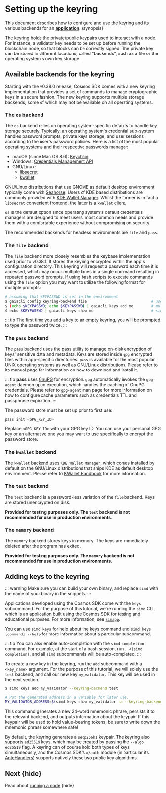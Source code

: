 <!--
order: 1
-->

# Setting up the keyring

This document describes how to configure and use the keyring and its various backends for an [**application**](../basics/app-anatomy.md). {synopsis}

The keyring holds the private/public keypairs used to interact with a node. For instance, a validator key needs to be set up before running the blockchain node, so that blocks can be correctly signed. The private key can be stored in different locations, called "backends", such as a file or the operating system's own key storage.

## Available backends for the keyring

Starting with the v0.38.0 release, Cosmos SDK comes with a new keyring implementation
that provides a set of commands to manage cryptographic keys in a secure fashion. The
new keyring supports multiple storage backends, some of which may not be available on
all operating systems.

### The `os` backend

The `os` backend relies on operating system-specific defaults to handle key storage
securely. Typically, an operating system's credential sub-system handles password prompts,
private keys storage, and user sessions according to the user's password policies. Here
is a list of the most popular operating systems and their respective passwords manager:

- macOS (since Mac OS 8.6): [Keychain](https://support.apple.com/en-gb/guide/keychain-access/welcome/mac)
- Windows: [Credentials Management API](https://docs.microsoft.com/en-us/windows/win32/secauthn/credentials-management)
- GNU/Linux:
  - [libsecret](https://gitlab.gnome.org/GNOME/libsecret)
  - [kwallet](https://api.kde.org/frameworks/kwallet/html/index.html)

GNU/Linux distributions that use GNOME as default desktop environment typically come with
[Seahorse](https://wiki.gnome.org/Apps/Seahorse). Users of KDE based distributions are
commonly provided with [KDE Wallet Manager](https://userbase.kde.org/KDE_Wallet_Manager).
Whilst the former is in fact a `libsecret` convenient frontend, the latter is a `kwallet`
client.

`os` is the default option since operating system's default credentials managers are
designed to meet users' most common needs and provide them with a comfortable
experience without compromising on security.

The recommended backends for headless environments are `file` and `pass`.

### The `file` backend

The `file` backend more closely resembles the keybase implementation used prior to
v0.38.1. It stores the keyring encrypted within the app's configuration directory. This
keyring will request a password each time it is accessed, which may occur multiple
times in a single command resulting in repeated password prompts. If using bash scripts
to execute commands using the `file` option you may want to utilize the following format
for multiple prompts:

```sh
# assuming that KEYPASSWD is set in the environment
$ gaiacli config keyring-backend file                             # use file backend
$ (echo $KEYPASSWD; echo $KEYPASSWD) | gaiacli keys add me        # multiple prompts
$ echo $KEYPASSWD | gaiacli keys show me                          # single prompt
```

::: tip
The first time you add a key to an empty keyring, you will be prompted to type the password twice.
:::

### The `pass` backend

The `pass` backend uses the [pass](https://www.passwordstore.org/) utility to manage on-disk
encryption of keys' sensitive data and metadata. Keys are stored inside `gpg` encrypted files
within app-specific directories. `pass` is available for the most popular UNIX
operating systems as well as GNU/Linux distributions. Please refer to its manual page for
information on how to download and install it.

::: tip
**pass** uses [GnuPG](https://gnupg.org/) for encryption. `gpg` automatically invokes the `gpg-agent`
daemon upon execution, which handles the caching of GnuPG credentials. Please refer to `gpg-agent`
man page for more information on how to configure cache parameters such as credentials TTL and
passphrase expiration.
:::

The password store must be set up prior to first use:

```sh
pass init <GPG_KEY_ID>
```

Replace `<GPG_KEY_ID>` with your GPG key ID. You can use your personal GPG key or an alternative
one you may want to use specifically to encrypt the password store.

### The `kwallet` backend

The `kwallet` backend uses `KDE Wallet Manager`, which comes installed by default on the
GNU/Linux distributions that ships KDE as default desktop environment. Please refer to
[KWallet Handbook](https://docs.kde.org/stable5/en/kdeutils/kwallet5/index.html) for more
information.

### The `test` backend

The `test` backend is a password-less variation of the `file` backend. Keys are stored
unencrypted on disk.

**Provided for testing purposes only. The `test` backend is not recommended for use in production environments**.

### The `memory` backend

The `memory` backend stores keys in memory. The keys are immediately deleted after the program has exited.

**Provided for testing purposes only. The `memory` backend is not recommended for use in production environments**.

## Adding keys to the keyring

::: warning
Make sure you can build your own binary, and replace `simd` with the name of your binary in the snippets.
:::

Applications developed using the Cosmos SDK come with the `keys` subcommand. For the purpose of this tutorial, we're running the `simd` CLI, which is an application built using the Cosmos SDK for testing and educational purposes. For more information, see [`simapp`](https://github.com/Stride-Labs/cosmos-sdk/tree/v0.40.0-rc3/simapp).

You can use `simd keys` for help about the keys command and `simd keys [command] --help` for more information about a particular subcommand.

::: tip
You can also enable auto-completion with the `simd completion` command. For example, at the start of a bash session, run `. <(simd completion)`, and all `simd` subcommands will be auto-completed.
:::

To create a new key in the keyring, run the `add` subcommand with a `<key_name>` argument. For the purpose of this tutorial, we will solely use the `test` backend, and call our new key `my_validator`. This key will be used in the next section.

```bash
$ simd keys add my_validator --keyring-backend test

# Put the generated address in a variable for later use.
MY_VALIDATOR_ADDRESS=$(simd keys show my_validator -a --keyring-backend test)
```

This command generates a new 24-word mnemonic phrase, persists it to the relevant backend, and outputs information about the keypair. If this keypair will be used to hold value-bearing tokens, be sure to write down the mnemonic phrase somewhere safe!

By default, the keyring generates a `secp256k1` keypair. The keyring also supports `ed25519` keys, which may be created by passing the `--algo ed25519` flag. A keyring can of course hold both types of keys simultaneously, and the Cosmos SDK's `x/auth` module (in particular its [AnteHandlers](../core/baseapp.md#antehandler)) supports natively these two public key algorithms.

## Next {hide}

Read about [running a node](./run-node.md) {hide}
